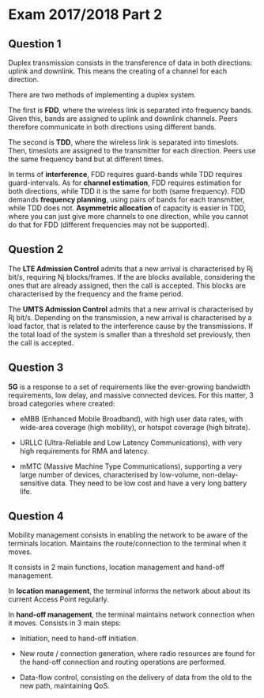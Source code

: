 # Exam 2017/2018 Part 2

## Question 1

Duplex transmission consists in the transference of data in both directions: uplink and downlink.
This means the creating of a channel for each direction.

There are two methods of implementing a duplex system.

The first is **FDD**, where the wireless link is separated into frequency bands.
Given this, bands are assigned to uplink and downlink channels.
Peers therefore communicate in both directions using different bands.

The second is **TDD**, where the wireless link is separated into timeslots.
Then, timeslots are assigned to the transmitter for each direction.
Peers use the same frequency band but at different times.

In terms of **interference**, FDD requires guard-bands while TDD requires guard-intervals.
As for **channel estimation**, FDD requires estimation for both directions, while TDD it is the same for both (same frequency).
FDD demands **frequency planning**, using pairs of bands for each transmitter, while TDD does not.
**Asymmetric allocation** of capacity is easier in TDD, where you can just give more channels to one direction, while you cannot do that for FDD (different frequencies may not be supported).

## Question 2

The **LTE Admission Control** admits that a new arrival is characterised by Rj bit/s, requiring Nj blocks/frames.
If the are blocks available, considering the ones that are already assigned, then the call is accepted.
This blocks are characterised by the frequency and the frame period.

The **UMTS Admission Control** admits that a new arrival is characterised by Rj bit/s.
Depending on the transmission, a new arrival is characterised by a load factor, that is related to the interference cause by the transmissions.
If the total load of the system is smaller than a threshold set previously, then the call is accepted.

## Question 3

**5G** is a response to a set of requirements like the ever-growing bandwidth requirements, low delay, and massive connected devices. For this matter, 3 broad categories where created:

- eMBB (Enhanced Mobile Broadband), with high user data rates, with wide-area coverage (high mobility), or hotspot coverage (high bitrate).

- URLLC (Ultra-Reliable and Low Latency Communications), with very high requirements for RMA and latency.

- mMTC (Massive Machine Type Communications), supporting a very large number of devices, characterised by low-volume, non-delay-sensitive data. They need to be low cost and have a very long battery life.

## Question 4

Mobility management consists in enabling the network to be aware of the terminals location.
Maintains the route/connection to the terminal when it moves.

It consists in 2 main functions, location management and hand-off management.

In **location management**, the terminal informs the network about about its current Access Point regularly.

In **hand-off management**, the terminal maintains network connection when it moves.
Consists in 3 main steps:

- Initiation, need to hand-off initiation.

- New route / connection generation, where radio resources are found for the hand-off connection and routing operations are performed.

- Data-flow control, consisting on the delivery of data from the old to the new path, maintaining QoS.
